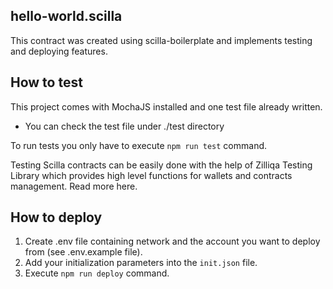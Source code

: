 ## hello-world.scilla
This contract was created using scilla-boilerplate and implements testing and deploying features.

## How to test
This project comes with MochaJS installed and one test file already written.

* You can check the test file under ./test directory

To run tests you only have to execute `npm run test` command.

Testing Scilla contracts can be easily done with the help of Zilliqa Testing Library which provides high level functions for wallets and contracts management. Read more here.

## How to deploy
1. Create .env file containing network and the account you want to deploy from (see .env.example file).
2. Add your initialization parameters into the `init.json` file.
2. Execute `npm run deploy` command.